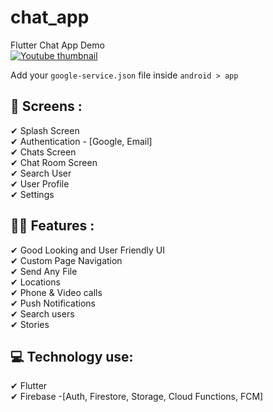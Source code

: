 # chat_app

Flutter Chat App Demo<br/>
[![Youtube thumbnail](http://img.youtube.com/vi/oRJ5NDMHBPc/0.jpg)](http://www.youtube.com/watch?v=oRJ5NDMHBPc "Flutter Chatting Application Demo | Firebase | Jay Moradiya")
<!-- [Demo Video](https://youtu.be/oRJ5NDMHBPc) -->

Add your `google-service.json` file inside `android > app `

## 📱 Screens :
✔ Splash Screen </br>
✔ Authentication - [Google, Email] </br>
✔ Chats Screen </br>
✔ Chat Room Screen </br>
✔ Search User </br>
✔ User Profile</br>
✔ Settings 
</br>

## 👩‍💻 Features :
✔ Good Looking and User Friendly UI</br>
✔ Custom Page Navigation</br>
✔ Send Any File</br>
✔ Locations</br>
✔ Phone & Video calls</br>
✔ Push Notifications</br>
✔ Search users</br>
✔ Stories</br>

## 💻 Technology use:
✔ Flutter</br>
✔ Firebase -[Auth, Firestore, Storage, Cloud Functions, FCM]

</br>
